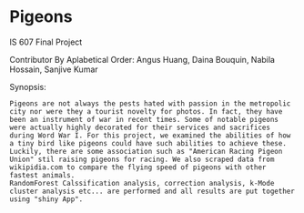 # Pigeons
IS 607 Final Project


Contributor By Aplabetical Order: 
Angus Huang, Daina Bouquin, Nabila Hossain, Sanjive Kumar


Synopsis:

	Pigeons are not always the pests hated with passion in the metropolic city nor were they a tourist novelty for photos. In fact, they have been an instrument of war in recent times. Some of notable pigeons were actually highly decorated for their services and sacrifices during Word War I. For this project, we examined the abilities of how a tiny bird like pigeons could have such abilities to achieve these. 
	Luckily, there are some association such as "American Racing Pigeon Union" stil raising pigeons for racing. We also scraped data from wikipidia.com to compare the flying speed of pigeons with other fastest animals. 
	RandomForest Calssification analysis, correction analysis, k-Mode cluster analysis etc... are performed and all results are put together using "shiny App".  

